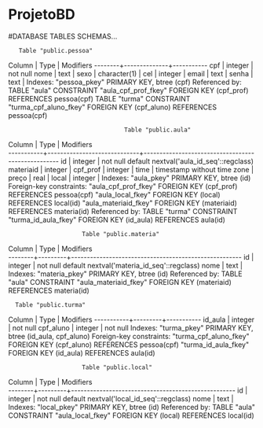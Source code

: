 # ProjetoBD
#DATABASE TABLES SCHEMAS...


       Table "public.pessoa"
 Column |     Type     | Modifiers 
--------+--------------+-----------
 cpf    | integer      | not null
 nome   | text         | 
 sexo   | character(1) | 
 cel    | integer      | 
 email  | text         | 
 senha  | text         | 
Indexes:
    "pessoa_pkey" PRIMARY KEY, btree (cpf)
Referenced by:
    TABLE "aula" CONSTRAINT "aula_cpf_prof_fkey" FOREIGN KEY (cpf_prof) REFERENCES pessoa(cpf)
    TABLE "turma" CONSTRAINT "turma_cpf_aluno_fkey" FOREIGN KEY (cpf_aluno) REFERENCES pessoa(cpf)


                                     Table "public.aula"
  Column   |            Type             |                     Modifiers                     
-----------+-----------------------------+---------------------------------------------------
 id        | integer                     | not null default nextval('aula_id_seq'::regclass)
 materiaid | integer                     | 
 cpf_prof  | integer                     | 
 time      | timestamp without time zone | 
 preço     | real                        | 
 local     | integer                     | 
Indexes:
    "aula_pkey" PRIMARY KEY, btree (id)
Foreign-key constraints:
    "aula_cpf_prof_fkey" FOREIGN KEY (cpf_prof) REFERENCES pessoa(cpf)
    "aula_local_fkey" FOREIGN KEY (local) REFERENCES local(id)
    "aula_materiaid_fkey" FOREIGN KEY (materiaid) REFERENCES materia(id)
Referenced by:
    TABLE "turma" CONSTRAINT "turma_id_aula_fkey" FOREIGN KEY (id_aula) REFERENCES aula(id)
    
                         Table "public.materia"
 Column |  Type   |                      Modifiers                       
--------+---------+------------------------------------------------------
 id     | integer | not null default nextval('materia_id_seq'::regclass)
 nome   | text    | 
Indexes:
    "materia_pkey" PRIMARY KEY, btree (id)
Referenced by:
    TABLE "aula" CONSTRAINT "aula_materiaid_fkey" FOREIGN KEY (materiaid) REFERENCES materia(id)

      Table "public.turma"
  Column   |  Type   | Modifiers 
-----------+---------+-----------
 id_aula   | integer | not null
 cpf_aluno | integer | not null
Indexes:
    "turma_pkey" PRIMARY KEY, btree (id_aula, cpf_aluno)
Foreign-key constraints:
    "turma_cpf_aluno_fkey" FOREIGN KEY (cpf_aluno) REFERENCES pessoa(cpf)
    "turma_id_aula_fkey" FOREIGN KEY (id_aula) REFERENCES aula(id)

                         Table "public.local"
 Column |  Type   |                     Modifiers                      
--------+---------+----------------------------------------------------
 id     | integer | not null default nextval('local_id_seq'::regclass)
 nome   | text    | 
Indexes:
    "local_pkey" PRIMARY KEY, btree (id)
Referenced by:
    TABLE "aula" CONSTRAINT "aula_local_fkey" FOREIGN KEY (local) REFERENCES local(id)



